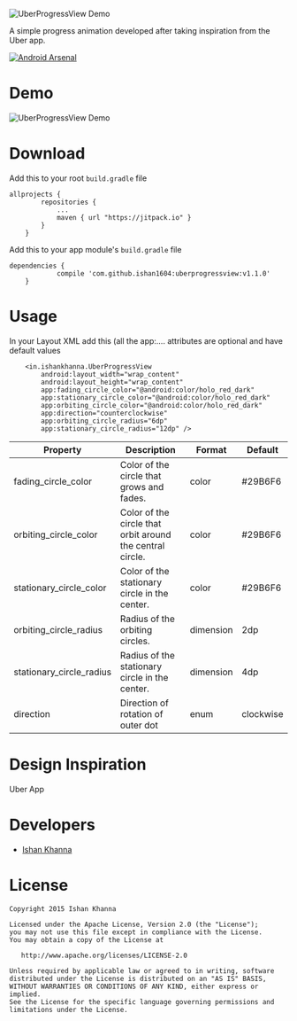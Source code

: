 ![UberProgressView Demo](https://raw.githubusercontent.com/ishan1604/uberprogressview/master/branding/UberProgressView-Branding.png)

A simple progress animation developed after taking inspiration from the Uber app.

[![Android Arsenal](https://img.shields.io/badge/Android%20Arsenal-UberProgressView-brightgreen.svg?style=flat)](http://android-arsenal.com/details/1/3567)


# Demo
![UberProgressView Demo](https://raw.githubusercontent.com/ishan1604/uberprogressview/master/branding/UberProgressViewDemo.gif)

# Download

Add this to your root `build.gradle` file
```
allprojects {
		repositories {
			...
			maven { url "https://jitpack.io" }
		}
	}
```
Add this to your app module's `build.gradle` file
```
dependencies {
	        compile 'com.github.ishan1604:uberprogressview:v1.1.0'
	}
```

# Usage

In your Layout XML add this (all the app:.... attributes are optional and have default values

```
    <in.ishankhanna.UberProgressView
        android:layout_width="wrap_content"
        android:layout_height="wrap_content"
        app:fading_circle_color="@android:color/holo_red_dark"
        app:stationary_circle_color="@android:color/holo_red_dark"
        app:orbiting_circle_color="@android:color/holo_red_dark"
        app:direction="counterclockwise"
        app:orbiting_circle_radius="6dp"
        app:stationary_circle_radius="12dp" />

```

| Property                | Description                                              | Format    | Default   |
|-------------------------|----------------------------------------------------------|-----------|-----------|
| fading_circle_color     | Color of the circle that grows and fades.                | color     | #29B6F6   |
| orbiting_circle_color   | Color of the circle that orbit around the central circle.| color     | #29B6F6   |
| stationary_circle_color | Color of the stationary circle in the center.            | color     | #29B6F6   |
| orbiting_circle_radius  | Radius of the orbiting circles.                          | dimension | 2dp       |
| stationary_circle_radius| Radius of the stationary circle in the center.           | dimension | 4dp       |
| direction               | Direction of rotation of outer dot                       | enum      | clockwise |


# Design Inspiration

Uber App

# Developers

* [Ishan Khanna](https://github.com/ishan1604)

# License

```
Copyright 2015 Ishan Khanna

Licensed under the Apache License, Version 2.0 (the "License");
you may not use this file except in compliance with the License.
You may obtain a copy of the License at

   http://www.apache.org/licenses/LICENSE-2.0

Unless required by applicable law or agreed to in writing, software
distributed under the License is distributed on an "AS IS" BASIS,
WITHOUT WARRANTIES OR CONDITIONS OF ANY KIND, either express or implied.
See the License for the specific language governing permissions and
limitations under the License.

```
